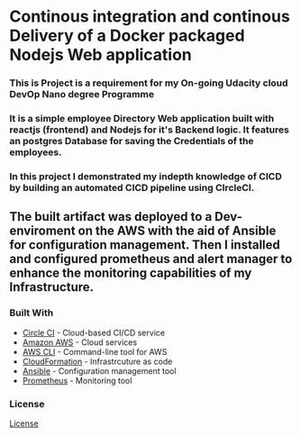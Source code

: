 
# Continous integration and continous Delivery of a Docker packaged Nodejs Web application 
### This is Project is a requirement for my On-going Udacity cloud DevOp Nano degree Programme 
### It is a simple employee Directory Web application built with reactjs (frontend) and Nodejs for it's Backend logic. It features an postgres Database for saving the Credentials of the employees. 
### In this project I demonstrated my indepth knowledge of CICD by building an automated CICD pipeline using CIrcleCI. 
## The built artifact was deployed to a Dev-enviroment on the AWS with the aid of Ansible for configuration management. Then I installed and configured prometheus and alert manager to enhance the monitoring capabilities of my Infrastructure. 

### Built With

- [Circle CI](www.circleci.com) - Cloud-based CI/CD service
- [Amazon AWS](https://aws.amazon.com/) - Cloud services
- [AWS CLI](https://aws.amazon.com/cli/) - Command-line tool for AWS
- [CloudFormation](https://aws.amazon.com/cloudformation/) - Infrastrcuture as code
- [Ansible](https://www.ansible.com/) - Configuration management tool
- [Prometheus](https://prometheus.io/) - Monitoring tool

### License

[License](LICENSE.md)
